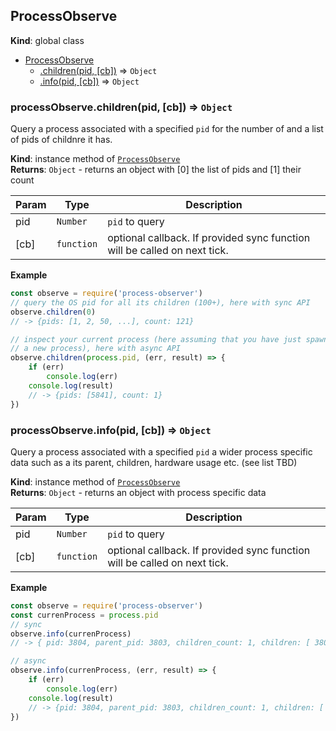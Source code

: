 <a name="ProcessObserve"></a>

## ProcessObserve
**Kind**: global class  

* [ProcessObserve](#ProcessObserve)
    * [.children(pid, [cb])](#ProcessObserve+children) ⇒ <code>Object</code>
    * [.info(pid, [cb])](#ProcessObserve+info) ⇒ <code>Object</code>

<a name="ProcessObserve+children"></a>

### processObserve.children(pid, [cb]) ⇒ <code>Object</code>
Query a process associated with a specified `pid` for the number of and a
list of pids of childnre it has.

**Kind**: instance method of <code>[ProcessObserve](#ProcessObserve)</code>  
**Returns**: <code>Object</code> - returns an object with [0] the list of pids and [1] their count  

| Param | Type | Description |
| --- | --- | --- |
| pid | <code>Number</code> | `pid` to query |
| [cb] | <code>function</code> | optional callback. If provided sync function will be called on next tick. |

**Example**  
```js
const observe = require('process-observer')
// query the OS pid for all its children (100+), here with sync API
observe.children(0)
// -> {pids: [1, 2, 50, ...], count: 121}

// inspect your current process (here assuming that you have just spawned
// a new process), here with async API
observe.children(process.pid, (err, result) => {
	if (err)
		console.log(err)
	console.log(result)
	// -> {pids: [5841], count: 1}
})
```
<a name="ProcessObserve+info"></a>

### processObserve.info(pid, [cb]) ⇒ <code>Object</code>
Query a process associated with a specified `pid` a wider process specific data
such as a its parent, children, hardware usage etc. (see list TBD)

**Kind**: instance method of <code>[ProcessObserve](#ProcessObserve)</code>  
**Returns**: <code>Object</code> - returns an object with process specific data  

| Param | Type | Description |
| --- | --- | --- |
| pid | <code>Number</code> | `pid` to query |
| [cb] | <code>function</code> | optional callback. If provided sync function will be called on next tick. |

**Example**  
```js
const observe = require('process-observer')
const currenProcess = process.pid
// sync
observe.info(currenProcess)
// -> { pid: 3804, parent_pid: 3803, children_count: 1, children: [ 3805 ]}

// async
observe.info(currenProcess, (err, result) => {
	if (err)
		console.log(err)
	console.log(result)
	// -> {pid: 3804, parent_pid: 3803, children_count: 1, children: [ 3805 ]}
})
```
